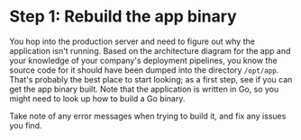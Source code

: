 Step 1: Rebuild the app binary
==============================

You hop into the production server and need to figure out why the application isn't 
running. Based on the architecture diagram for the app and your knowledge of your 
company's deployment pipelines, you know the source code for it
should have been dumped into the directory `/opt/app`. That's probably the best
place to start looking; as a first step, see if you can get the app binary
built. Note that the application is written in Go, so you might need to look up
how to build a Go binary.

Take note of any error messages when trying to build it, and fix any issues you
find.
